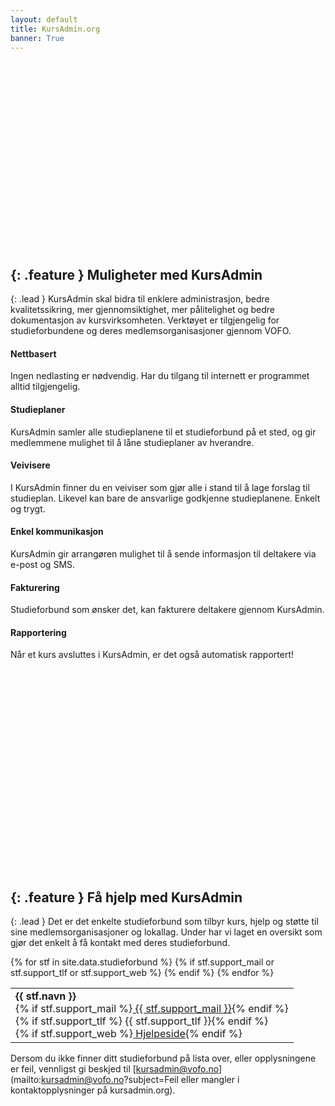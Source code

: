 ```yaml
---
layout: default
title: KursAdmin.org
banner: True
---
```


<div style="height: 300px;"><div style="background: url('{{ site.baseurl }}/images/tumblr_n7fgnop0bz1st5lhmo1_1280.jpg') no-repeat 50% 60%;height: 300px;position: absolute;width: 100%;left: 0;background-size: cover;z-index: -1;"></div></div>

{: .feature }
Muligheter med KursAdmin
------------------------

{: .lead }
KursAdmin skal bidra til enklere administrasjon, bedre kvalitetssikring, mer gjennomsiktighet, mer pålitelighet og bedre dokumentasjon av kursvirksomheten. Verktøyet er tilgjengelig for studieforbundene og deres medlemsorganisasjoner gjennom VOFO.

<div class="row text-center features">
<div class="col-sm-4">
  <h4><span class="glyphicon glyphicon-globe"></span>
    Nettbasert</h4>
  <p>Ingen nedlasting er nødvendig. Har du tilgang til internett er programmet alltid tilgjengelig.</p>
</div>

<div class="col-sm-4">
  <h4><span class="glyphicon glyphicon-book"></span>
    Studieplaner</h4>
  <p>KursAdmin samler alle studieplanene til et studieforbund på et sted, og gir medlemmene mulighet til å låne studieplaner av hverandre.</p>
</div>

<div class="col-sm-4">
  <h4><span class="glyphicon glyphicon-play"></span>
    Veivisere</h4>
  <p>I KursAdmin finner du en veiviser som gjør alle i stand til å lage forslag til studieplan. Likevel kan bare de ansvarlige godkjenne studieplanene. Enkelt og trygt.</p>
</div>
</div>

<div class="row text-center features">
<div class="col-sm-4">
  <h4><span class="glyphicon glyphicon-bullhorn"></span>
    Enkel kommunikasjon</h4>
  <p>KursAdmin gir arrangøren mulighet til å sende informasjon til deltakere via e-post og SMS.</p>
</div>

<div class="col-sm-4">
  <h4><span class="glyphicon glyphicon-send"></span>
    Fakturering</h4>
  <p>Studieforbund som ønsker det, kan fakturere deltakere gjennom KursAdmin.</p>
</div>

<div class="col-sm-4">
  <h4><span class="glyphicon glyphicon-ok"></span>
    Rapportering</h4>
  <p>Når et kurs avsluttes i KursAdmin, er det også automatisk rapportert!</p>
</div>
</div>

<div style="height: 300px; margin-top: 5ex;"><div style="background: url('{{ site.baseurl }}/images/tumblr_mnh0uemhCk1st5lhmo1_1280.jpg') no-repeat 50% 60%;height: 300px;position: absolute;width: 100%;left: 0;background-size: cover;z-index: -1;"></div></div>

{: .feature }
Få hjelp med KursAdmin
----------------------

{: .lead }
Det er det enkelte studieforbund som tilbyr kurs, hjelp og støtte til sine medlemsorganisasjoner og lokallag. Under har vi laget en oversikt som gjør det enkelt å få kontakt med deres studieforbund.

<table class="table table-hover" id="stf-table"><tbody>
		{% for stf in site.data.studieforbund %}
		{% if stf.support_mail or stf.support_tlf or stf.support_web %}
			<tr id="stf-row-{{stf.nr}}" class="row">
			  <td>
				<div class="col-md-4 col-sm-12"><strong>{{ stf.navn }}</strong></div>
				<div class="col-md-4 col-sm-6 col-xs-8">{% if stf.support_mail %}<a href="mailto:{{ stf.support_mail }}?subject=Hjelp%20med%20KursAdmin"><span class="glyphicon glyphicon-envelope"></span> {{ stf.support_mail }}</a>{% endif %}</div>
				<div class="col-md-2 col-sm-3 col-xs-4">{% if stf.support_tlf %}<span class="glyphicon glyphicon-earphone"></span> {{ stf.support_tlf }}{% endif %}</div>
				<div class="col-md-2 col-sm-3 col-xs-12">{% if stf.support_web %}<a href="{{ stf.support_web }}"><span class="glyphicon glyphicon-globe"></span> Hjelpeside</a>{% endif %}</div>
			  </td>
			</tr>
		{% endif %}
		{% endfor %}
</tbody></table>

Dersom du ikke finner ditt studieforbund på lista over, eller opplysningene er feil, vennligst gi beskjed til [kursadmin@vofo.no](mailto:kursadmin@vofo.no?subject=Feil eller mangler i kontaktopplysninger på kursadmin.org).
